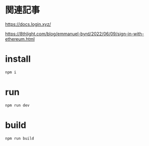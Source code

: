 # 関連記事

https://docs.login.xyz/

https://8thlight.com/blog/emmanuel-byrd/2022/06/09/sign-in-with-ethereum.html

# install
```bash
npm i
```

# run
``` bash
npm run dev
```

# build
``` bash
npm run build
```

